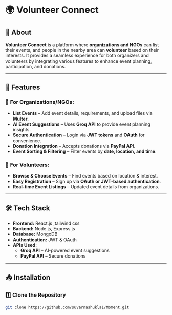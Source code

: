 # 🌍 Volunteer Connect  

## 📌 About  
**Volunteer Connect** is a platform where **organizations and NGOs** can list their events, and people in the nearby area can **volunteer** based on their interests. It provides a seamless experience for both organizers and volunteers by integrating various features to enhance event planning, participation, and donations.  

---

## 🚀 Features  
### 🎯 **For Organizations/NGOs:**  
- **List Events** – Add event details, requirements, and upload files via **Multer**.  
- **AI Event Suggestions** – Uses **Groq API** to provide event planning insights.  
- **Secure Authentication** – Login via **JWT tokens** and **OAuth** for convenience.  
- **Donation Integration** – Accepts donations via **PayPal API**.  
- **Event Sorting & Filtering** – Filter events by **date, location, and time**.  

### 🤝 **For Volunteers:**  
- **Browse & Choose Events** – Find events based on location & interest.  
- **Easy Registration** – Sign up via **OAuth or JWT-based authentication**.  
- **Real-time Event Listings** – Updated event details from organizations.  

---

## 🛠️ Tech Stack  
- **Frontend:** React.js  ,tailwind css
- **Backend:** Node.js, Express.js  
- **Database:** MongoDB  
- **Authentication:** JWT & OAuth  
- **APIs Used:**  
  - **Groq API** – AI-powered event suggestions  
  - **PayPal API** – Secure donations   

---

## 📥 Installation  
### 1️⃣ Clone the Repository  
```sh
git clone https://github.com/suvarnashukla1/Moment.git

